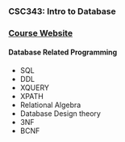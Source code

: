 <h3> CSC343: Intro to Database <h3/>
<a href="http://www.cdf.toronto.edu/~csc343h/winter/">Course Website</a>
<h4>Database Related Programming</h4>   
<ul>
  <li>SQL</li>
  <li>DDL</li>
  <li>XQUERY</li>
  <li>XPATH</li>
  <li>Relational Algebra</li>
  <li>Database Design theory</li>
  <li>3NF</li>
  <li>BCNF</li>
</ul>
